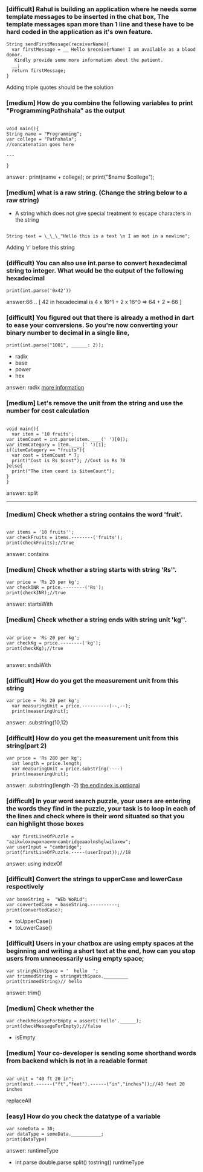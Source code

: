 ### [difficult] Rahul is building an application where he needs some template messages to be inserted in the chat box, The template messages span more than 1 line and these have to be hard coded in the application as it's own feature.

```
String sendFirstMessage(receiverName){
  var firstMessage = __ Hello $receiverName! I am available as a blood donor.
   Kindly provide some more information about the patient.
  __;
  return firstMessage;
}
```
Adding triple quotes should be the solution

### [medium] How do you combine the following variables to print "ProgrammingPathshala" as the output
```

void main(){
String name = "Programming";
var college = "Pathshala";
//concatenation goes here

---

}

```
answer : print(name + college); or print("$name $college");


### [medium] what is a raw string. (Change the string below to a raw string)
- A string which does not give special treatment to escape characters in the string
```

String text = \_\_\_"Hello this is a text \n I am not in a newline";

```
Adding 'r' before this string


### (difficult) You can also use int.parse to convert hexadecimal string to integer. What would be the output of the following hexadecimal
`
print(int.parse('0x42'))
`

answer:66 ..
[
  42 in hexadecimal is
4 x 16^1 + 2 x 16^0 => 64 + 2 = 66
]


<!-- ### In your age-calculator, you are telling the age of the users, and now you want to convert the string output of age to integer
- It takes the string and converts it to either an integer or double
- It converts any string to their numeric equivalent

answer: a -->

### [difficult] You figured out that there is already a method in dart to ease your conversions. So you're now converting your binary number to decimal in a single line,
`
  print(int.parse("1001", ______: 2));
`

- radix
- base
- power
- hex

answer: radix [ more information](https://dart.dev/guides/libraries/library-tour#numbers)


### [medium] Let's remove the unit from the string and use the number for cost calculation
```

void main(){
  var item = '10 fruits';
var itemCount = int.parse(item.____(' ')[0]);
var itemCategory = item.____(' ')[1];
if(itemCategory == "fruits"){
  var cost = itemCount * 7;
  print("Cost is Rs $cost"); //Cost is Rs 70
}else{
  print("The item count is $itemCount");
}
}

```

answer: split


---
### [medium] Check whether a string contains the word 'fruit'.
```

var items = '10 fruits'';
var checkFruits = items.--------('fruits');
print(checkFruits);//true

```

answer: contains


### [medium] Check whether a string starts with string 'Rs''.
```
var price = 'Rs 20 per kg';
var checkINR = price.--------('Rs');
print(checkINR);//true

```

answer: startsWith


### [medium] Check whether a string ends with string unit 'kg''.
```

var price = 'Rs 20 per kg';
var checkKg = price.--------('kg');
print(checkKg);//true


```

answer: endsWith


###  [difficult] How do you get the measurement unit from this string
```
var price = 'Rs 20 per kg';
  var measuringUnit = price.----------(--,--);
  print(measuringUnit);
```

answer: .substring(10,12)



### [difficult] How do you get the measurement unit from this string(part 2)
```
var price = 'Rs 280 per kg';
  int length = price.length;
  var measuringUnit = price.substring(----)
  print(measuringUnit);
```

answer: .substring(length -2) [the endIndex is optional](https://www.tutorialkart.com/dart/dart-substring/)


### [difficult]  In your word search puzzle, your users are entering the words they find in the puzzle, your task is to loop in each of the lines and check where is their word situated so that you can highlight those boxes
<!-- show practival use case ...to get array of food items  -->
<!-- suppose alexa is finding the song lyrics from a start -->

```
  var firstLineOfPuzzle = "azikwloxowpxnaevmncambridgeaaolnshglwilaxew";
var userInput = "cambridge";
print(firstLineOfPuzzle.-----(userInput));//18
```
answer: using indexOf



### [difficult] Convert the strings to upperCase and lowerCase respectively
 ```
 var baseString =  "WEb WoRLd";
 var convertedCase = baseString.----------;
 print(convertedCase);

 ```
- toUpperCase()
- toLowerCase()

### [difficult] Users in your chatbox are using empty spaces at the beginning and writing a short text at the end, how can you stop users from unnecessarily using empty space;
```
var stringWithSpace = '  hello  ';
var trimmedString = stringWithSpace._________
print(trimmedString)// hello
```

answer: trim()

###  [medium] Check whether the
```
var checkMessageForEmpty = assert('hello'.______);
print(checkMessageForEmpty);//false
```
- isEmpty

###  [medium] Your co-developer is sending some shorthand words from backend which is not in a readable format
```

var unit = "40 ft 20 in";
print(unit.------("ft","feet").------("in","inches"));//40 feet 20 inches
```
replaceAll


### [easy] How do you check the datatype of a variable
```
var someData = 30;
var dataType = someData.___________;
print(dataType)
```

answer: runtimeType





- int.parse
double.parse
split()
tostring()
runtimeType
<!--
````
### Rewrite the print statement using string interpolation
```
void main(){
String name = "Programming";
var college = "Pathshala";
//without interpolation
print("Name is " + name + " college is " + college);
//with interpolation

---

}

``` -->
<!-- answer : print("Name is $name college is $college'); -->
